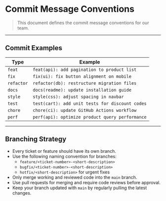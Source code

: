 # Commit Message Conventions

> This document defines the commit message conventions for our team.

---

## Commit Examples

| Type      | Example |
|-----------|-------------|
| `feat`    | `feat(api): add pagination to product list` |
| `fix`     | `fix(ui): fix button alignment on mobile` |
| `refactor`| `refactor(db): restructure migration files` |
| `docs`    | `docs(readme): update installation guide` |
| `style`   | `style(css): adjust spacing in navbar` |
| `test`    | `test(cart): add unit tests for discount codes` |
| `chore`   | `chore(ci): update GitHub Actions workflow` |
| `perf`    | `perf(api): optimize product query performance` |

---

## Branching Strategy

- Every ticket or feature should have its own branch.
- Use the following naming convention for branches:
  - `feature/<ticket-number>-<short-description>` 
  - `bugfix/<ticket-number>-<short-description>` 
  - `hotfix/<short-description>` for urgent fixes 
- Only merge working and reviewed code into the `main` branch.
- Use pull requests for merging and require code reviews before approval.
- Keep your branch updated with `main` by regularly pulling the latest changes.

